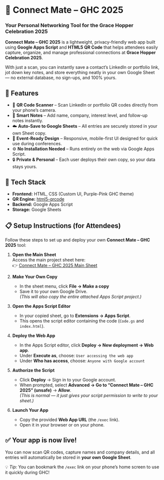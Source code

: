 # 💜 Connect Mate – GHC 2025

### Your Personal Networking Tool for the Grace Hopper Celebration 2025

**Connect Mate – GHC 2025** is a lightweight, privacy-friendly web app built using **Google Apps Script** and **HTML5 QR Code** that helps attendees easily capture, organize, and manage professional connections at **Grace Hopper Celebration 2025**.

With just a scan, you can instantly save a contact’s LinkedIn or portfolio link, jot down key notes, and store everything neatly in your own Google Sheet — no external database, no sign-ups, and 100% yours.

## 🚀 Features

- 📱 **QR Code Scanner** – Scan LinkedIn or portfolio QR codes directly from your phone’s camera.  
- 📝 **Smart Notes** – Add name, company, interest level, and follow-up notes instantly.  
- ☁️ **Auto-Save to Google Sheets** – All entries are securely stored in your own Sheet copy.  
- 🎨 **Event-Ready Design** – Responsive, mobile-first UI designed for quick use during conferences.  
- ⚙️ **No Installation Needed** – Runs entirely on the web via Google Apps Script.  
- 🔒 **Private & Personal** – Each user deploys their own copy, so your data stays yours.

## 🧠 Tech Stack

- **Frontend:** HTML, CSS (Custom UI, Purple-Pink GHC theme)  
- **QR Engine:** [html5-qrcode](https://github.com/mebjas/html5-qrcode)  
- **Backend:** Google Apps Script  
- **Storage:** Google Sheets  


## 📋 Setup Instructions (for Attendees)

Follow these steps to set up and deploy your own **Connect Mate – GHC 2025** tool:

1. **Open the Main Sheet**  
   Access the main project sheet here:  
   👉 [Connect Mate – GHC 2025 Main Sheet](https://docs.google.com/spreadsheets/d/1p3HXBzHMjKCXe8ZWfAu5HWDdTLVgxuRPpuU86l6GIOg/edit?gid=0#gid=0)

2. **Make Your Own Copy**  
   - In the sheet menu, click **File → Make a copy**  
   - Save it to your own Google Drive.  
   *(This will also copy the entire attached Apps Script project.)*

3. **Open the Apps Script Editor**  
   - In your copied sheet, go to **Extensions → Apps Script**.  
   - This opens the script editor containing the code (`Code.gs` and `index.html`).

4. **Deploy the Web App**  
   - In the Apps Script editor, click **Deploy → New deployment → Web app**.  
   - Under **Execute as**, choose: `User accessing the web app`  
   - Under **Who has access**, choose: `Anyone with Google account`  

5. **Authorize the Script**  
   - Click **Deploy** → Sign in to your Google account.  
   - When prompted, select **Advanced → Go to “Connect Mate – GHC 2025” (unsafe)** → **Allow**.  
   *(This is normal — it just gives your script permission to write to your sheet.)*

6. **Launch Your App**  
   - Copy the provided **Web App URL** (the `/exec` link).  
   - Open it in your browser or on your phone.


##  ✅ Your app is now live!
You can now scan QR codes, capture names and company details, and all entries will automatically be stored in **your own Google Sheet**.

💡 *Tip:* You can bookmark the `/exec` link on your phone’s home screen to use it quickly during GHC!

